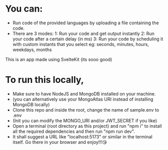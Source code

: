 # You can:

- Run code of the provided languages by uploading a file containing the code.
- There are 3 modes:
  1: Run your code and get output instantly
  2: Run your code after a certain delay (in ms)
  3: Run your code by scheduling it with custom instants that you select
  eg: seconds, minutes, hours, weekdays, months

This is an app made using SvelteKit (its sooo good)

# To run this locally,

- Make sure to have NodeJS and MongoDB installed on your machine.
- (you can alternatively use your MongoAtlas URI instead of installing MongoDB locally)
- Clone this repo and inside the root, change the name of sample.env to .env
- (Init you can modify the MONGO_URI and/or JWT_SECRET if you like)
- Open a terminal (root directory as this project) and run "npm i" to install all the required dependencies and then run "npm run dev".
- It shall suggest a URL like "localhost:5173" or similar in the terminal itself. Go there in your browser and enjoy!!!😘
